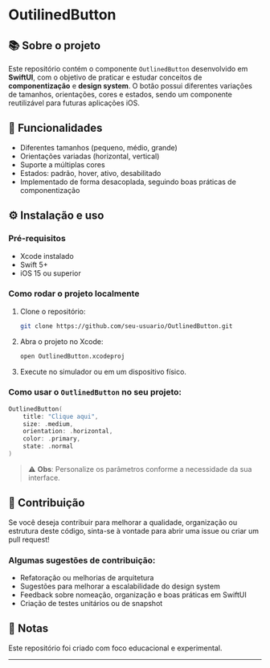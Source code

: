 # OutilinedButton


## 📚 Sobre o projeto

Este repositório contém o componente `OutlinedButton` desenvolvido em **SwiftUI**, com o objetivo de praticar e estudar conceitos de **componentização** e **design system**. O botão possui diferentes variações de tamanhos, orientações, cores e estados, sendo um componente reutilizável para futuras aplicações iOS.

## 🚀 Funcionalidades

- Diferentes tamanhos (pequeno, médio, grande)
- Orientações variadas (horizontal, vertical)
- Suporte a múltiplas cores
- Estados: padrão, hover, ativo, desabilitado
- Implementado de forma desacoplada, seguindo boas práticas de componentização

## ⚙️ Instalação e uso

### Pré-requisitos

- Xcode instalado
- Swift 5+
- iOS 15 ou superior

### Como rodar o projeto localmente

1. Clone o repositório:
   ```bash
   git clone https://github.com/seu-usuario/OutlinedButton.git
   ```
2. Abra o projeto no Xcode:
   ```bash
   open OutlinedButton.xcodeproj
   ```
3. Execute no simulador ou em um dispositivo físico.

### Como usar o `OutlinedButton` no seu projeto:

```swift
OutlinedButton(
    title: "Clique aqui",
    size: .medium,
    orientation: .horizontal,
    color: .primary,
    state: .normal
)
```

> ⚠️ **Obs**: Personalize os parâmetros conforme a necessidade da sua interface.

## 🤝 Contribuição

Se você deseja contribuir para melhorar a qualidade, organização ou estrutura deste código, sinta-se à vontade para abrir uma issue ou criar um pull request!

### Algumas sugestões de contribuição:
- Refatoração ou melhorias de arquitetura
- Sugestões para melhorar a escalabilidade do design system
- Feedback sobre nomeação, organização e boas práticas em SwiftUI
- Criação de testes unitários ou de snapshot

## 📝 Notas

Este repositório foi criado com foco educacional e experimental.

---
